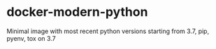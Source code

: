 # docker-modern-python
Minimal image with most recent python versions starting from 3.7, pip, pyenv, tox on 3.7
